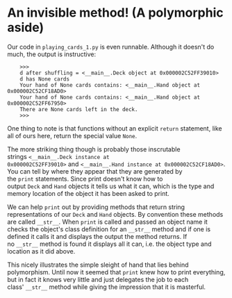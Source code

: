 # An invisible method! (A polymorphic aside)

Our code in `playing_cards_1.py` is even runnable. Although it doesn't
do much, the output is instructive:

```plaintext
    >>> 
    d after shuffling = <__main__.Deck object at 0x000002C52FF39010>
    d has None cards
    Your hand of None cards contains: <__main__.Hand object at 0x000002C52CF18AD0>
    Your hand of None cards contains: <__main__.Hand object at 0x000002C52FF67950>
    There are None cards left in the deck.
    >>> 
```

One thing to note is that functions without an
explicit `return` statement, like all of ours here, return the special
value `None`.

The more striking thing though is probably those inscrutable
strings `<__main__.Deck instance at 0x000002C52FF39010>` and `<__main__.Hand instance at 0x000002C52CF18AD0>`.
You can tell by where they appear that they are generated by
the `print` statements. Since print doesn't know how to
output `Deck` and `Hand` objects it tells us what it can, which is the
type and memory location of the object it has been asked to print.

We can help `print` out by providing methods that return string
representations of our `Deck` and `Hand` objects. By convention these
methods are called `__str__`. When `print` is called and passed an
object name it checks the object's class definition for
an `__str__` method and if one is defined it calls it and displays the
output the method returns. If no `__str__` method is found it displays
all it can, i.e. the object type and location as it did above.

This nicely illustrates the simple sleight of hand that lies behind
polymorphism. Until now it seemed that `print` knew how to print
everything, but in fact it knows very little and just delegates the job
to each class' `__str__` method while giving the impression that it is
masterful.
